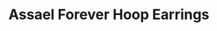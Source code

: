 ---
title: Assael Forever Hoop Earrings
description: |
  The Forever Earrings are not only the perfect hoop, but they are a fabulous addition to every pearl wardrobe. Pearl hoops with two rows of delicate cultured Akoya Pearls.
specs: |
  Akoya Cultured Pearls, 4.0 - 4.5mm, set in 18K Yellow Gold. With or without Pave Diamonds. Exclusively sold at Neiman Marcus.
images:
  - /uploads/assael-forever-hoop-earrings.jpg
category: Essentials
order: 4
tags:
  - earrings
---